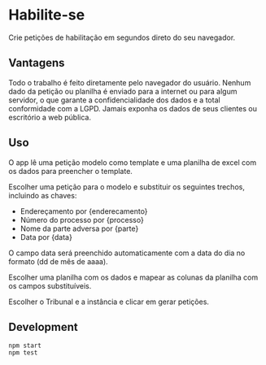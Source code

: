 # Habilite-se

Crie petições de habilitação em segundos direto do seu navegador.

## Vantagens

Todo o trabalho é feito diretamente pelo navegador do usuário. Nenhum dado da petição ou planilha é enviado para a internet ou para algum servidor, o que garante a confidencialidade dos dados e a total conformidade com a LGPD. Jamais exponha os dados de seus clientes ou escritório a web pública.

## Uso

O app lê uma petição modelo como template e uma planilha de excel com os dados para preencher o template.

Escolher uma petição para o modelo e substituir os seguintes trechos, incluindo as chaves:

- Endereçamento por {enderecamento}
- Número do processo por {processo}
- Nome da parte adversa por {parte}
- Data por {data}

O campo data será preenchido automaticamente com a data do dia no formato (dd de mês de aaaa).

Escolher uma planilha com os dados e mapear as colunas da planilha com os campos substituíveis.

Escolher o Tribunal e a instância e clicar em gerar petições.

## Development

```
npm start
npm test
```
